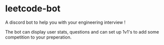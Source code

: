 # leetcode-bot


A discord bot to help you with your engineering interview ! 


The bot can display user stats, questions and can set up 1v1's to add some competition to your preperation.


